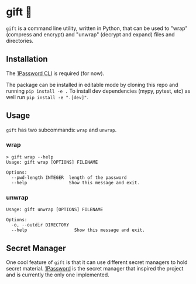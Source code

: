 # gift 🎁

`gift` is a command line utility, written in Python, that can be used to "wrap" (compress and encrypt) and "unwrap" (decrypt and expand) files and directories. 

## Installation

The [1Password CLI](https://developer.1password.com) is required (for now).

The package can be installed in editable mode by cloning this repo and running `pip install -e .`
To install dev dependencies (mypy, pytest, etc) as well run `pip install -e ".[dev]"`.

## Usage

`gift` has two subcommands: `wrap` and `unwrap`.

### wrap
```
> gift wrap --help
Usage: gift wrap [OPTIONS] FILENAME

Options:
  --pwd-length INTEGER  length of the password
  --help                Show this message and exit.
```

### unwrap

```
Usage: gift unwrap [OPTIONS] FILENAME

Options:
  -o, --outdir DIRECTORY
  --help                  Show this message and exit.
```

## Secret Manager

One cool feature of `gift` is that it can use different secret managers to hold secret material. [1Password](https://1password.com) is the secret manager that inspired the project and is currently the only one implemented.
